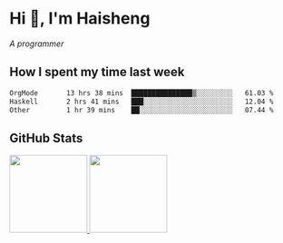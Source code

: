 
# Hi 👋, I'm Haisheng

*A programmer*

<!---
## What I'm reading

[Reading list](https://freizl.github.io/info/books.html)
-->

## How I spent my time last week

<!--START_SECTION:waka-->

```txt
OrgMode       13 hrs 38 mins  ███████████████▒░░░░░░░░░   61.03 %
Haskell       2 hrs 41 mins   ███░░░░░░░░░░░░░░░░░░░░░░   12.04 %
Other         1 hr 39 mins    ██░░░░░░░░░░░░░░░░░░░░░░░   07.44 %
```

<!--END_SECTION:waka-->

## GitHub Stats

<a href="https://github.com/hw202207">
  <img height="137px" src="https://github-readme-stats.vercel.app/api?username=freizl&hide_title=false&hide_border=true&show_icons=true&include_all_commits=true&count_private=true&line_height=21&theme=" />
  <img height="137px" src="https://github-readme-stats.vercel.app/api/top-langs/?username=freizl&hide_title=true&hide_border=true&layout=compact&langs_count=6&theme=" />
</a>
